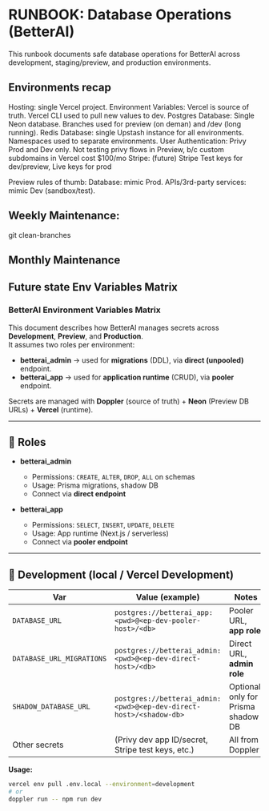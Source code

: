 # RUNBOOK: Database Operations (BetterAI)

This runbook documents safe database operations for BetterAI across development, staging/preview, and production environments.


## Environments recap
Hosting: single Vercel project. 
Environment Variables: Vercel is source of truth. Vercel CLI used to pull new values to dev.
Postgres Database: Single Neon database. Branches used for preview (on deman) and /dev (long running).
Redis Database: single Upstash instance for all environments. Namespaces used to separate environments.
User Authentication: Privy Prod and Dev only. Not testing privy flows in Preview, b/c custom subdomains in Vercel cost $100/mo
Stripe: (future) Stripe Test keys for dev/preview, Live keys for prod


Preview rules of thumb: Database: mimic Prod. APIs/3rd-party services: mimic Dev (sandbox/test).


## Weekly Maintenance:
git clean-branches


## Monthly Maintenance



## Future state Env Variables Matrix

### BetterAI Environment Variables Matrix

This document describes how BetterAI manages secrets across **Development**, **Preview**, and **Production**.  
It assumes two roles per environment:
- **betterai_admin** → used for **migrations** (DDL), via **direct (unpooled)** endpoint.
- **betterai_app** → used for **application runtime** (CRUD), via **pooler** endpoint.

Secrets are managed with **Doppler** (source of truth) + **Neon** (Preview DB URLs) + **Vercel** (runtime).

---

## 🔑 Roles

- **betterai_admin**
  - Permissions: `CREATE`, `ALTER`, `DROP`, `ALL` on schemas
  - Usage: Prisma migrations, shadow DB
  - Connect via **direct endpoint**

- **betterai_app**
  - Permissions: `SELECT`, `INSERT`, `UPDATE`, `DELETE`
  - Usage: App runtime (Next.js / serverless)
  - Connect via **pooler endpoint**

---

## 🌱 Development (local / Vercel Development)

| Var | Value (example) | Notes |
|---|---|---|
| `DATABASE_URL` | `postgres://betterai_app:<pwd>@<ep-dev-pooler-host>/<db>` | Pooler URL, **app role** |
| `DATABASE_URL_MIGRATIONS` | `postgres://betterai_admin:<pwd>@<ep-dev-direct-host>/<db>` | Direct URL, **admin role** |
| `SHADOW_DATABASE_URL` | `postgres://betterai_admin:<pwd>@<ep-dev-direct-host>/<shadow-db>` | Optional, only for Prisma shadow DB |
| Other secrets | (Privy dev app ID/secret, Stripe test keys, etc.) | All from Doppler |

**Usage:**
```bash
vercel env pull .env.local --environment=development
# or
doppler run -- npm run dev
